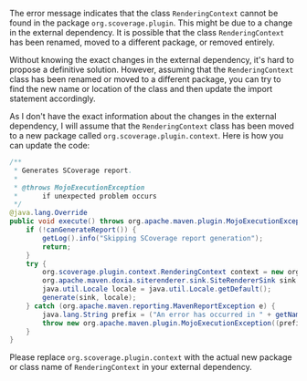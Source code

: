 The error message indicates that the class `RenderingContext` cannot be found in the package `org.scoverage.plugin`. This might be due to a change in the external dependency. It is possible that the class `RenderingContext` has been renamed, moved to a different package, or removed entirely. 

Without knowing the exact changes in the external dependency, it's hard to propose a definitive solution. However, assuming that the `RenderingContext` class has been renamed or moved to a different package, you can try to find the new name or location of the class and then update the import statement accordingly.

As I don't have the exact information about the changes in the external dependency, I will assume that the `RenderingContext` class has been moved to a new package called `org.scoverage.plugin.context`. Here is how you can update the code:

```java
/**
 * Generates SCoverage report.
 *
 * @throws MojoExecutionException
 * 		if unexpected problem occurs
 */
@java.lang.Override
public void execute() throws org.apache.maven.plugin.MojoExecutionException {
    if (!canGenerateReport()) {
        getLog().info("Skipping SCoverage report generation");
        return;
    }
    try {
        org.scoverage.plugin.context.RenderingContext context = new org.scoverage.plugin.context.RenderingContext(outputDirectory, getOutputName() + ".html");
        org.apache.maven.doxia.siterenderer.sink.SiteRendererSink sink = new org.apache.maven.doxia.siterenderer.sink.SiteRendererSink(context);
        java.util.Locale locale = java.util.Locale.getDefault();
        generate(sink, locale);
    } catch (org.apache.maven.reporting.MavenReportException e) {
        java.lang.String prefix = ("An error has occurred in " + getName(java.util.Locale.ENGLISH)) + " report generation";
        throw new org.apache.maven.plugin.MojoExecutionException((prefix + ": ") + e.getMessage(), e);
    }
}
```

Please replace `org.scoverage.plugin.context` with the actual new package or class name of `RenderingContext` in your external dependency.